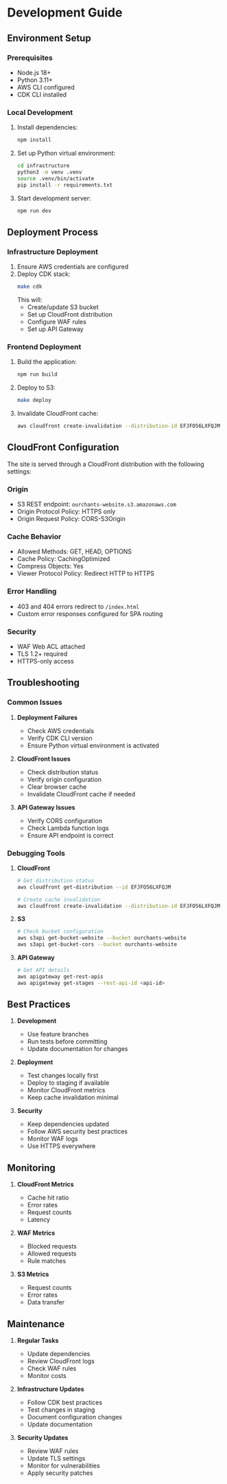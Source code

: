 # Development Guide

## Environment Setup

### Prerequisites
- Node.js 18+
- Python 3.11+
- AWS CLI configured
- CDK CLI installed

### Local Development
1. Install dependencies:
   ```bash
   npm install
   ```

2. Set up Python virtual environment:
   ```bash
   cd infrastructure
   python3 -m venv .venv
   source .venv/bin/activate
   pip install -r requirements.txt
   ```

3. Start development server:
   ```bash
   npm run dev
   ```

## Deployment Process

### Infrastructure Deployment
1. Ensure AWS credentials are configured
2. Deploy CDK stack:
   ```bash
   make cdk
   ```
   This will:
   - Create/update S3 bucket
   - Set up CloudFront distribution
   - Configure WAF rules
   - Set up API Gateway

### Frontend Deployment
1. Build the application:
   ```bash
   npm run build
   ```

2. Deploy to S3:
   ```bash
   make deploy
   ```

3. Invalidate CloudFront cache:
   ```bash
   aws cloudfront create-invalidation --distribution-id EFJFO56LXFQJM --paths "/*"
   ```

## CloudFront Configuration

The site is served through a CloudFront distribution with the following settings:

### Origin
- S3 REST endpoint: `ourchants-website.s3.amazonaws.com`
- Origin Protocol Policy: HTTPS only
- Origin Request Policy: CORS-S3Origin

### Cache Behavior
- Allowed Methods: GET, HEAD, OPTIONS
- Cache Policy: CachingOptimized
- Compress Objects: Yes
- Viewer Protocol Policy: Redirect HTTP to HTTPS

### Error Handling
- 403 and 404 errors redirect to `/index.html`
- Custom error responses configured for SPA routing

### Security
- WAF Web ACL attached
- TLS 1.2+ required
- HTTPS-only access

## Troubleshooting

### Common Issues

1. **Deployment Failures**
   - Check AWS credentials
   - Verify CDK CLI version
   - Ensure Python virtual environment is activated

2. **CloudFront Issues**
   - Check distribution status
   - Verify origin configuration
   - Clear browser cache
   - Invalidate CloudFront cache if needed

3. **API Gateway Issues**
   - Verify CORS configuration
   - Check Lambda function logs
   - Ensure API endpoint is correct

### Debugging Tools

1. **CloudFront**
   ```bash
   # Get distribution status
   aws cloudfront get-distribution --id EFJFO56LXFQJM

   # Create cache invalidation
   aws cloudfront create-invalidation --distribution-id EFJFO56LXFQJM --paths "/*"
   ```

2. **S3**
   ```bash
   # Check bucket configuration
   aws s3api get-bucket-website --bucket ourchants-website
   aws s3api get-bucket-cors --bucket ourchants-website
   ```

3. **API Gateway**
   ```bash
   # Get API details
   aws apigateway get-rest-apis
   aws apigateway get-stages --rest-api-id <api-id>
   ```

## Best Practices

1. **Development**
   - Use feature branches
   - Run tests before committing
   - Update documentation for changes

2. **Deployment**
   - Test changes locally first
   - Deploy to staging if available
   - Monitor CloudFront metrics
   - Keep cache invalidation minimal

3. **Security**
   - Keep dependencies updated
   - Follow AWS security best practices
   - Monitor WAF logs
   - Use HTTPS everywhere

## Monitoring

1. **CloudFront Metrics**
   - Cache hit ratio
   - Error rates
   - Request counts
   - Latency

2. **WAF Metrics**
   - Blocked requests
   - Allowed requests
   - Rule matches

3. **S3 Metrics**
   - Request counts
   - Error rates
   - Data transfer

## Maintenance

1. **Regular Tasks**
   - Update dependencies
   - Review CloudFront logs
   - Check WAF rules
   - Monitor costs

2. **Infrastructure Updates**
   - Follow CDK best practices
   - Test changes in staging
   - Document configuration changes
   - Update documentation

3. **Security Updates**
   - Review WAF rules
   - Update TLS settings
   - Monitor for vulnerabilities
   - Apply security patches 